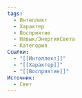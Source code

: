 ```yaml
---
tags:
  - Интеллект
  - Характер
  - Восприятие
  - Навык/ЭнергияСвета
  - Категория
Ссылки:
  - "[[Интеллект]]"
  - "[[Характер]]"
  - "[[Восприятие]]"
Источник:
  - Свет
---
```

